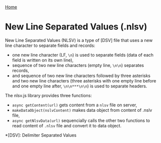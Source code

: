 [Home](../README.md)

# New Line Separated Values (.nlsv)

New Line Separated Values (NLSV) is a type of [DSV] file that uses a new line character to separate fields and records:

* one new line  character (LF, `\n`) is used to separate fields (data of each field is written on its own line),
* sequence of two new line characters (empty line, `\n\n`) separates records,
* and sequence of two new line characters followed by three asterisks and two new line characters (three asterisks with one empty line before and one empty line after, `\n\n***\n\n`) is used to separate headers.

The nlsv.js library provides three functions:

* `async getContent(url)` gets content from a `nlsv` file on server,
* `makeDataObject(nslvContent)` makes data object from content of .nslv file,
* `async getNlsvData(url)` sequencially calls the other two functions to read content of `.nlsv` file and convert it to data object.

*[DSV]: Delimiter Separated Values
